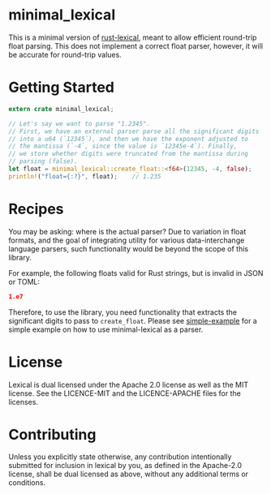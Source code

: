 minimal_lexical
===============

This is a minimal version of [rust-lexical](https://github.com/Alexhuszagh/rust-lexical), meant to allow efficient round-trip float parsing. This does not implement a correct float parser, however, it will be accurate for round-trip values.

# Getting Started

```rust
extern crate minimal_lexical;

// Let's say we want to parse "1.2345".
// First, we have an external parser parse all the significant digits
// into a u64 (`12345`), and then we have the exponent adjusted to
// the mantissa (`-4`, since the value is `12345e-4`). Finally,
// we store whether digits were truncated from the mantissa during 
// parsing (false).
let float = minimal_lexical::create_float::<f64>(12345, -4, false);
println!("float={:?}", float);    // 1.235
```

# Recipes

You may be asking: where is the actual parser? Due to variation in float formats, and the goal of integrating utility for various data-interchange language parsers, such functionality would be beyond the scope of this library.

For example, the following floats valid for Rust strings, but is invalid in JSON or TOML:
```json
1.e7
```

Therefore, to use the library, you need functionality that extracts the significant digits to pass to `create_float`. Please see [simple-example](examples/simple.rs) for a simple example on how to use minimal-lexical as a parser.

# License

Lexical is dual licensed under the Apache 2.0 license as well as the MIT license. See the LICENCE-MIT and the LICENCE-APACHE files for the licenses. 

# Contributing

Unless you explicitly state otherwise, any contribution intentionally submitted for inclusion in lexical by you, as defined in the Apache-2.0 license, shall be dual licensed as above, without any additional terms or conditions.

